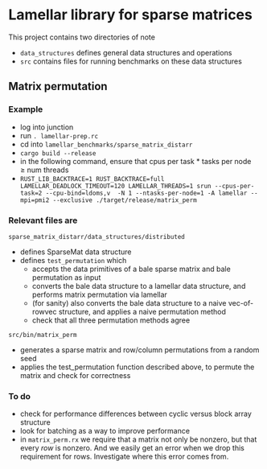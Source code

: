 # Lamellar library for sparse matrices

This project contains two directories of note

- `data_structures` defines general data structures and operations
- `src` contains files for running benchmarks on these data structures

## Matrix permutation

### Example

- log into junction
- run `. lamellar-prep.rc`
- cd into `lamellar_benchmarks/sparse_matrix_distarr`
- `cargo build --release`
- in the following command, ensure that cpus per task * tasks per node ≥ num threads
- `RUST_LIB_BACKTRACE=1 RUST_BACKTRACE=full LAMELLAR_DEADLOCK_TIMEOUT=120 LAMELLAR_THREADS=1 srun --cpus-per-task=2 --cpu-bind=ldoms,v  -N 1 --ntasks-per-node=1 -A lamellar --mpi=pmi2 --exclusive ./target/release/matrix_perm`

### Relevant files are

`sparse_matrix_distarr/data_structures/distributed`

- defines SparseMat data structure
- defines `test_permutation` which
  - accepts the data primitives of a bale sparse matrix and bale permutation as input
  - converts the bale data structure to a lamellar data structure, and performs matrix permutation via lamellar
  - (for sanity) also converts the bale data structure to a naive vec-of-rowvec structure, and applies a naive permutation method
  - check that all three permutation methods agree

`src/bin/matrix_perm`

- generates a sparse matrix and row/column permutations from a random seed
- applies the test_permutation function described above, to permute the matrix and check for correctness

### To do

- check for performance differences between cyclic versus block array structure
- look for batching as a way to improve performance
- in `matrix_perm.rx` we require that a matrix not only be nonzero, but that every *row* is nonzero.  And we easily get an error when we drop this requirement for rows.  Investigate where this error comes from.